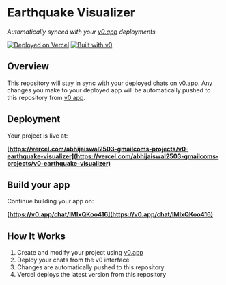 # Earthquake Visualizer

*Automatically synced with your [v0.app](https://v0.app) deployments*

[![Deployed on Vercel](https://img.shields.io/badge/Deployed%20on-Vercel-black?style=for-the-badge&logo=vercel)](https://vercel.com/abhijaiswal2503-gmailcoms-projects/v0-earthquake-visualizer)
[![Built with v0](https://img.shields.io/badge/Built%20with-v0.app-black?style=for-the-badge)](https://v0.app/chat/lMIxQKoo416)

## Overview

This repository will stay in sync with your deployed chats on [v0.app](https://v0.app).
Any changes you make to your deployed app will be automatically pushed to this repository from [v0.app](https://v0.app).

## Deployment

Your project is live at:

**[https://vercel.com/abhijaiswal2503-gmailcoms-projects/v0-earthquake-visualizer](https://vercel.com/abhijaiswal2503-gmailcoms-projects/v0-earthquake-visualizer)**

## Build your app

Continue building your app on:

**[https://v0.app/chat/lMIxQKoo416](https://v0.app/chat/lMIxQKoo416)**

## How It Works

1. Create and modify your project using [v0.app](https://v0.app)
2. Deploy your chats from the v0 interface
3. Changes are automatically pushed to this repository
4. Vercel deploys the latest version from this repository
